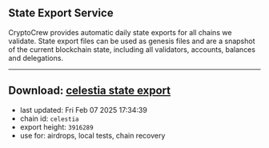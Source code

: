 ## State Export Service
CryptoCrew provides automatic daily state exports for all chains we validate. State export files can be used as genesis files and are a snapshot of the current blockchain state, including all validators, accounts, balances and delegations.

---
**Download: [celestia state export](https://dl-eu2.ccvalidators.com/SERVICE/celestia/celestia_export_3916289.json)**
---

- last updated: Fri Feb 07 2025 17:34:39
- chain id: `celestia`
- export height: `3916289`
- use for: airdrops, local tests, chain recovery
